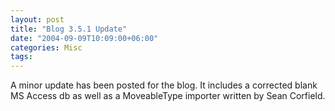 ```yaml
---
layout: post
title: "Blog 3.5.1 Update"
date: "2004-09-09T10:09:00+06:00"
categories: Misc 
tags: 
---
```


A minor update has been posted for the blog. It includes a corrected blank MS Access db as well as a MoveableType importer written by Sean Corfield.
